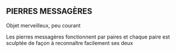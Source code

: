 ## PIERRES MESSAGÈRES

Objet merveilleux, peu courant

Les pierres messagères fonctionnent par paires et chaque
paire est sculptée de façon à reconnaître facilement ses deux
